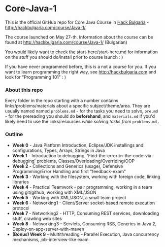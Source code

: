 Core-Java-1
===========

This is the official GitHub repo for Core Java Course in [Hack Bulgaria](http://hackbulgaria.com) - http://hackbulgaria.com/course/Java-1/

The course launched on May 27-th.
Information about the course can be found at http://hackbulgaria.com/course/Java-1/ (Bulgarian)

You would likely want to check the start-here/start-here.md for information on the stuff you should do/install prior to course launch : )

If you have never programmed before, this is a not a course for you. If you want to learn programming the right way, see http://hackbulgaria.com and look for "Programming 101" : )


### About this repo
Every folder in the repo starting with a number contains links/problems/materials about a specific subject/theme/area. 
They are usually named named `problems.md` - for the tasks you need to solve, `pre.md` - for the prereading you should do **beforehand**, and `materials.md` if you'd likely need to use the links/resources *while solving tasks from* `problems.md` .  

### Outline

- **Week 0** - Java Platform Introduction, Eclipse/JDK installings and configurations, Types, Arrays, Strings in Java
- **Week 1** - Introduction to debugging, 'Find-the-error-in-the-code-via-debugging' problems, Classes/Overloading/Overriding/OOP 
- **Week 2** - Collections and Generics (usage), Defensive Programming/Error Handling and first "feedback-exam"
- **Week 3** - Working with the filesystem, working with foreign code, linking libraries
- **Week 4** - Practical Teamwork - pair programming, working in a team using git/github, working with XML/JSON
- **Week 5** - Working with XML/JSON, a small team project
- **Week 6** - Networking1 - Client/Server socket-based remote execution protocol 
- **Week 7** - Networking2 - HTTP, Consuming REST services, downloading stuff, crawling web sites
- **Week 8** - Networking3 - Servlets, Consuming RSS, Generics in Java 2, Deploy-on-app-server-with-maven
- **(Bonus) Week 9** - Multithreading - Parallel Execution, Java concurrency mechanisms, job-interview-like exam

 

